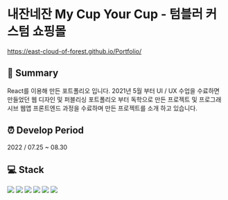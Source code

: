 # 내잔네잔 My Cup Your Cup - 텀블러 커스텀 쇼핑몰
https://east-cloud-of-forest.github.io/Portfolio/

## :page_facing_up: Summary
React를 이용해 만든 포트폴리오 입니다. 2021년 5월 부터 UI / UX 수업을 수료하면 만들었던 웹 디자인 및 퍼블리싱 포트폴리오 부터 독학으로 만든 프로젝트 및 프로그래시브 웹앱 프론트엔드 과정을 수료하며 만든 프로젝트를 소개 하고 있습니다.

## :alarm_clock:  Develop Period
2022 / 07.25 ~ 08.30

## :computer: Stack
<img src="https://img.shields.io/badge/HTML5-E34F26?style=for-the-badge&logo=HTML5&logoColor=white"> <img src="https://img.shields.io/badge/CSS3-1572B6?style=for-the-badge&logo=CSS3&logoColor=white"> <img src="https://img.shields.io/badge/JavaScript-F7DF1E?style=for-the-badge&logo=JavaScript&logoColor=white"> <img src="https://img.shields.io/badge/React-61DAFB?style=for-the-badge&logo=React&logoColor=white"> <img src="https://img.shields.io/badge/Sass-CC6699?style=for-the-badge&logo=Sass&logoColor=white"> <img src="https://img.shields.io/badge/Font Awesome-528DD7?style=for-the-badge&logo=Font Awesome&logoColor=white">
